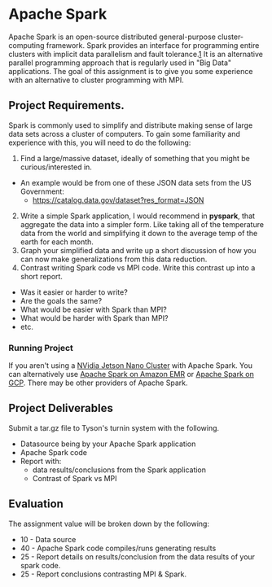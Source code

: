 # Apache Spark
Apache Spark is an open-source distributed general-purpose cluster-computing framework. Spark provides an interface for programming entire clusters with implicit data parallelism and fault tolerance.[1] It is an alternative parallel programming approach that is regularly used in "Big Data" applications. The goal of this assignment is to give you some experience with an alternative to cluster programming with MPI.

## Project Requirements.

Spark is commonly used to simplify and distribute making sense of large data sets across a cluster of computers. To gain some familiarity and experience with this, you will need to do the following:

1. Find a large/massive dataset, ideally of something that you might be curious/interested in.
  * An example would be from one of these JSON data sets from the US Government:
    * https://catalog.data.gov/dataset?res_format=JSON
2. Write a simple Spark application, I would recommend in **pyspark**, that aggregate the data into a simpler form. Like taking all of the temperature data from the world and simplifying it down to the average temp of the earth for each month.
3. Graph your simplified data and write up a short discussion of how you can now make generalizations from this data reduction.
4. Contrast writing Spark code vs MPI code. Write this contrast up into a short report.
  * Was it easier or harder to write?
  * Are the goals the same?
  * What would be easier with Spark than MPI?
  * What would be harder with Spark than MPI?
  * etc.


### Running Project

If you aren't using a [NVidia Jetson Nano Cluster](https://github.com/csuchico-csci551/JetsonCluster) with Apache Spark. You can alternatively use [Apache Spark on Amazon EMR](https://aws.amazon.com/emr/features/spark/) or [Apache Spark on GCP](https://cloud.google.com/dataproc/). There may be other providers of Apache Spark.

## Project Deliverables

Submit a tar.gz file to Tyson's turnin system with the following.

* Datasource being by your Apache Spark application
* Apache Spark code
* Report with:
  * data results/conclusions from the Spark application
  * Contrast of Spark vs MPI

## Evaluation

The assignment value will be broken down by the following:

* 10 - Data source
* 40 - Apache Spark code compiles/runs generating results
* 25 - Report details on results/conclusion from the data results of your spark code.
* 25 - Report conclusions contrasting MPI & Spark.

[1]: https://en.wikipedia.org/wiki/Apache_Spark

